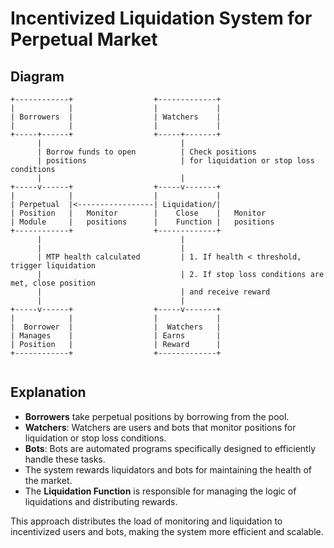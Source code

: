 
# Incentivized Liquidation System for Perpetual Market

## Diagram

```plaintext
+------------+                  +-------------+                  
|            |                  |             |                
| Borrowers  |                  | Watchers    |                
|            |                  |             |                  
+-----+------+                  +-----+-------+               
      |                               |                             
      | Borrow funds to open          | Check positions                
      | positions                     | for liquidation or stop loss conditions     
      |                               |                              
+-----v------+                  +-----v-------+                   
|            |                  |             |                 
| Perpetual  |<-----------------| Liquidation/|
| Position   |   Monitor        |    Close    |   Monitor        
| Module     |   positions      |    Function |   positions       
+------------+                  +-------------+                  
      |                               |                               
      |                               |                                
      | MTP health calculated         | 1. If health < threshold, trigger liquidation
      |                               | 2. If stop loss conditions are met, close position       
      |                               | and receive reward             
      |                               |                                  
+-----v------+                  +-----v-------+                  
|            |                  |             |                   
|  Borrower  |                  |  Watchers   |                   
| Manages    |                  | Earns       |                  
| Position   |                  | Reward      |                  
+------------+                  +-------------+                   
         
```

## Explanation

- **Borrowers** take perpetual positions by borrowing from the pool.
- **Watchers**: Watchers are users and bots that monitor positions for liquidation or stop loss conditions.
- **Bots**: Bots are automated programs specifically designed to efficiently handle these tasks.
- The system rewards liquidators and bots for maintaining the health of the market.
- The **Liquidation Function** is responsible for managing the logic of liquidations and distributing rewards.

This approach distributes the load of monitoring and liquidation to incentivized users and bots, making the system more efficient and scalable.
